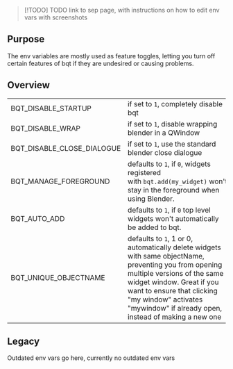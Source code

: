 > [!TODO] TODO
> link to sep page, with instructions on how to edit env vars with screenshots

## Purpose
The env variables are mostly used as feature toggles, letting you turn off certain features of bqt if they are undesired or causing problems.

## Overview

|   |   |
|---|---|
|BQT_DISABLE_STARTUP|if set to `1`, completely disable bqt|
|BQT_DISABLE_WRAP|if set to `1`, disable wrapping blender in a QWindow|
|BQT_DISABLE_CLOSE_DIALOGUE|if set to `1`, use the standard blender close dialogue|
|BQT_MANAGE_FOREGROUND|defaults to `1`, if `0`, widgets registered with `bqt.add(my_widget)` won't stay in the foreground when using Blender.|
|BQT_AUTO_ADD|defaults to `1`, if `0` top level widgets won't automatically be added to bqt.|
|BQT_UNIQUE_OBJECTNAME|defaults to `1`, 1 or 0, automatically delete widgets with same objectName, preventing you from opening multiple versions of the same widget window. Great if you want to ensure that clicking "my window" activates "mywindow" if already open, instead of making a new one|

## Legacy
Outdated env vars go here, currently no outdated env vars